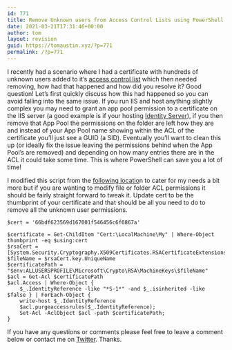 ```yaml
---
id: 771
title: Remove Unknown users from Access Control Lists using PowerShell
date: 2021-03-21T17:31:46+00:00
author: tom
layout: revision
guid: https://tomaustin.xyz/?p=771
permalink: /?p=771
---
```

I recently had a scenario where I had a certificate with hundreds of unknown users added to it&#8217;s [access control list](https://docs.microsoft.com/en-us/windows/win32/secauthz/access-control-lists) which then needed removing, how had that happened and how did you resolve it? Good question! Let&#8217;s first quickly discuss how this had happened so you can avoid falling into the same issue. If you run IIS and host anything slightly complex you may need to grant an app pool permission to a certificate on the IIS server (a good example is if your hosting [Identity Server](https://identityserver4.readthedocs.io/en/latest/)), if you then remove that App Pool the permissions on the folder are left how they are and instead of your App Pool name showing within the ACL of the certificate you&#8217;ll just see a GUID (a SID). Eventually you&#8217;ll want to clean this up (or ideally fix the issue leaving the permissions behind when the App Pool&#8217;s are removed) and depending on how many entries there are in the ACL it could take some time. This is where PowerShell can save you a lot of time!

I modified this script from the [following locatio](https://razor3dg3.wordpress.com/2011/10/30/powershell-remove-unknown-user-permission/)n to cater for my needs a bit more but if you are wanting to modify file or folder ACL permissions it should be fairly straight forward to tweak it. Update cert to be the thumbprint of your certificate and that should be all you need to do to remove all the unknown user permissions.

<pre class="wp-block-code"><code>$cert = '66bdf623569d167001f546456c6f0867a'

$certificate = Get-ChildItem "Cert:\LocalMachine\My" | Where-Object thumbprint -eq $using:cert
$rsaCert = &#91;System.Security.Cryptography.X509Certificates.RSACertificateExtensions]::GetRSAPrivateKey($certificate)
$fileName = $rsaCert.key.UniqueName
$certificatePath = "$env:ALLUSERSPROFILE\Microsoft\Crypto\RSA\MachineKeys\$fileName"
$acl = Get-Acl $certificatePath
$acl.Access | Where-Object {
    $_.IdentityReference -like "*S-1*" -and $_.isinherited -like $false } | ForEach-Object {
    write-host $_.IdentityReference
    $acl.purgeaccessrules($_.IdentityReference);
    Set-Acl -AclObject $acl -path $certificatePath;
}</code></pre>

If you have any questions or comments please feel free to leave a comment below or contact me on [Twitter](https://twitter.com/tomaustin700). Thanks.